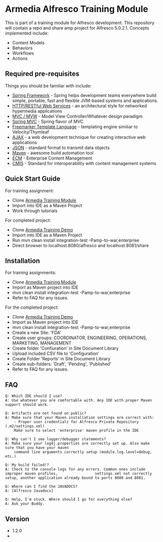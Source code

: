 # Armedia Alfresco Training Module
 
This is part of a training module for Alfresco development. This repository will contain a repo and share amp project for Alfresco 5.0.2.1. Concepts implemented include: 

  - Content Models
  - Behaviors
  - Workflows
  - Actions

## Required pre-requisites

Things you should be familiar with include:

* [Spring Framework] - Spring helps development teams everywhere build simple, portable, fast and flexible JVM-based systems and applications.
* [HTTP/RESTful Web Services] - an architectural style for networked hypermedia applications
* [MVC / MVW] - Model View Controller/Whatever design paradigm
* [Spring MVC] - Spring flavor of MVC
* [Freemarker Template Language] - templating engine similiar to Velocity/Thymleaf
* [AJAX] - a web development technique for creating interactive web applications
* [JSON] - standard format to transmit data objects
* [Maven] - awesome build automation tool
* [ECM] - Enterprise Content Management
* [CMIS] - Standard for interoperability with content management systems

  

## Quick Start Guide
For training assignment:
* Clone [Armedia Training Module]
* Import into IDE as a Maven Project
* Work through tutorials

For completed project:
* Clone [Armedia Training Demo]
* Import into IDE as a Maven Project
* Run mvn clean install integration-test -Pamp-to-war,enterprise
* Direct browser to localhost:8080/alfresco and localhost:8081/share

## Installation
For training assignments:
 * Clone [Armedia Training Module]
 * Import as Maven project into IDE
 * mvn clean install integration-test -Pamp-to-war,enterprise
 * Refer to FAQ for any issues.

For the completed project:
* Clone [Armedia Training Demo]
* Import as Maven project into IDE
* mvn clean install integration-test -Pamp-to-war,enterprise
* Create a new Site: 'FDA'
* Create user groups: COORDINATOR, ENGINEERING, OPERATIONS, MARKETING, MANAGEMENT
* Create folder 'Confiuration' in Site Document Library
* Upload included CSV file to 'Configuration'
* Create Folder 'Reports' in Site Document Library
* Create sub-folders: 'Draft', 'Pending', 'Published'
* Refer to FAQ for any issues.

## FAQ
    Q: Which IDE should I use?
    A: Use whatever you are comfortable with. Any IDE with proper Maven support should work.

    Q: Artifacts are not found on public?
    A: Make sure that your Maven installation settings are correct with:
        - Proper user credentials for Alfresco Private Repository (.m2/settings.xml)
        Make sure to select 'enterprise' maven profile in the IDE
    
    Q: Why can't I see logger/debugger statements?
    A: Make sure your log4j.properties are correctly set up. Also make sure that you have your maven 
        command line arguments correctly setup (module.log.level=debug, etc.)
    
    Q: My build failed!?
    A: Check to the console logs for any errors. Common ones include improper maven profiles,                 settings.xml not correctly setup, another application already bound to ports 8080 and 8081.
    
    Q: Where can I find the JAVADOCS?
    A: [Alfresco Javadocs]
    
    Q: Help, I'm stuck. Where should I go for everything else?
    A: Ask your Buddy.

## Version
- 1.2.0
- 
[//]: # (These are reference links used in the body of this note and get stripped out when the markdown processor does it's job. There is no need to format nicely because it shouldn't be seen. Thanks SO - http://stackoverflow.com/questions/4823468/store-comments-in-markdown-syntax)

   [CMIS]: <https://www.alfresco.com/cmis>
   [HTTP/RESTful Web Services]: <https://docs.oracle.com/javaee/6/tutorial/doc/gijqy.html>
   [MVC / MVW]: <https://en.wikipedia.org/wiki/Model%E2%80%93view%E2%80%93controller>
   [Spring MVC]: <http://docs.spring.io/spring-framework/docs/current/spring-framework-reference/html/mvc.html>
   [Freemarker Template Language]: <http://freemarker.incubator.apache.org/>
   [AJAX]: <http://www.tutorialspoint.com/ajax/>
   [JSON]: <https://spring.io/understanding/JSON>
   [Maven]: <https://spring.io/guides/gs/maven/>
   [Spring Framework]: <http://spring.io>
   [ECM]: <http://www.aiim.org/What-is-ECM-Enterprise-Content-Management>
   [Armedia Training Demo]: <https://github.com/maksudsharif/Alfresco-Training-Demo>
   [Armedia Training Module]: <git@github.com:maksudsharif/Armedia-Training-Module.git>
   [Alfresco Javadocs]: <http://dev.alfresco.com/resource/docs/java/>
   
  



